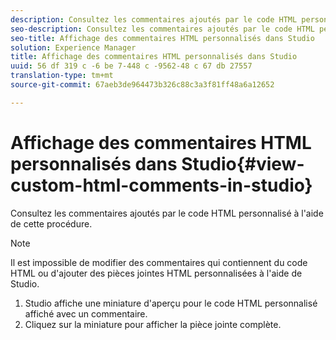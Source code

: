 ```yaml
---
description: Consultez les commentaires ajoutés par le code HTML personnalisé à l'aide de cette procédure.
seo-description: Consultez les commentaires ajoutés par le code HTML personnalisé à l'aide de cette procédure.
seo-title: Affichage des commentaires HTML personnalisés dans Studio
solution: Experience Manager
title: Affichage des commentaires HTML personnalisés dans Studio
uuid: 56 df 319 c -6 be 7-448 c -9562-48 c 67 db 27557
translation-type: tm+mt
source-git-commit: 67aeb3de964473b326c88c3a3f81ff48a6a12652

---
```



# Affichage des commentaires HTML personnalisés dans Studio{#view-custom-html-comments-in-studio}

Consultez les commentaires ajoutés par le code HTML personnalisé à l&#39;aide de cette procédure.

>[!NOTE]
>
>Il est impossible de modifier des commentaires qui contiennent du code HTML ou d&#39;ajouter des pièces jointes HTML personnalisées à l&#39;aide de Studio.

1. Studio affiche une miniature d&#39;aperçu pour le code HTML personnalisé affiché avec un commentaire.
1. Cliquez sur la miniature pour afficher la pièce jointe complète.
